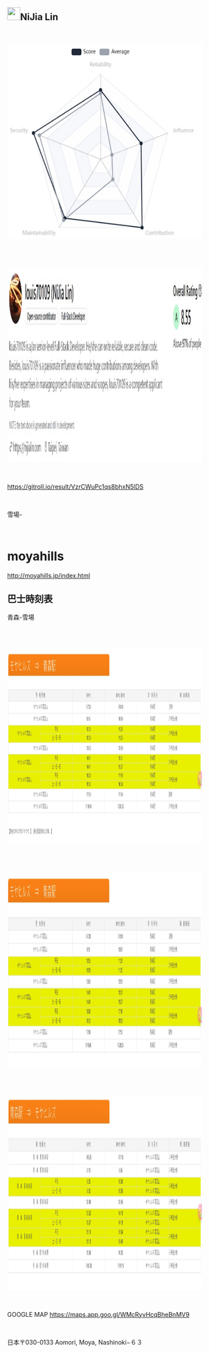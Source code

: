 <h2><a id="user-content-nijia-lin" class="anchor" aria-hidden="true" tabindex="-1" href="#nijia-lin"><span aria-hidden="true" class="octicon octicon-link"></span></a>
<a target="_blank" rel="noopener noreferrer nofollow" href="https://camo.githubusercontent.com/a2ed862ba2b5faed1539062050ec7bd1c072870acfd82510cb65a38bf4a1a180/68747470733a2f2f7370726f66696c652e6c696e652d7363646e2e6e65742f30684b76546f35346a7946466c354667656d6f6c78714a676c47467a4e615a30314c584852616278684654446c4e493174614269565a61423543536a74484a31594a41434a534e307846486a703142574d5f5a30446f6258346d536d35414946454d584868627551"><img src="https://camo.githubusercontent.com/a2ed862ba2b5faed1539062050ec7bd1c072870acfd82510cb65a38bf4a1a180/68747470733a2f2f7370726f66696c652e6c696e652d7363646e2e6e65742f30684b76546f35346a7946466c354667656d6f6c78714a676c47467a4e615a30314c584852616278684654446c4e493174614269565a61423543536a74484a31594a41434a534e307846486a703142574d5f5a30446f6258346d536d35414946454d584868627551" width="30" height="30" data-canonical-src="https://sprofile.line-scdn.net/0hKvTo54jyFFl5FgemolxqJglGFzNaZ01LXHRabxhFTDlNI1taBiVZaB5CSjtHJ1YJACJSN0xFHjp1BWM_Z0DobX4mSm5AIFEMXHhbuQ" style="max-width: 100%;"></a>NiJia Lin</h2><br><p><a target="_blank" rel="noopener noreferrer" href="https://github.com/louis70109/ideas-tree/blob/master/images/491448579508929035.png"><img src="https://github.com/louis70109/ideas-tree/raw/master/images/491448579508929035.png" width="450" height="450" style="max-width: 100%;"></a></p>
<br /><p><br><a target="_blank" rel="noopener noreferrer" href="https://github.com/louis70109/ideas-tree/blob/master/images/491448769863745846.png"><img src="https://github.com/louis70109/ideas-tree/raw/master/images/491448769863745846.png" width="450" height="450" style="max-width: 100%;"></a></p>
<br /><p><a href="https://gitroll.io/result/VzrCWuPc1qs8bhxN5lDS" rel="nofollow">https://gitroll.io/result/VzrCWuPc1qs8bhxN5lDS</a></p>
<br /><p>雪場-</p>
<br /><h1><a id="user-content-moyahills" class="anchor" aria-hidden="true" tabindex="-1" href="#moyahills"><span aria-hidden="true" class="octicon octicon-link"></span></a>moyahills</h1>
<p><a href="http://moyahills.jp/index.html" rel="nofollow">http://moyahills.jp/index.html</a></p>
<h2><a id="user-content-巴士時刻表" class="anchor" aria-hidden="true" tabindex="-1" href="#巴士時刻表"><span aria-hidden="true" class="octicon octicon-link"></span></a>巴士時刻表</h2>
<p>青森-雪場</p>
<br /><p><br><a target="_blank" rel="noopener noreferrer" href="https://github.com/louis70109/ideas-tree/blob/master/images/491450553851708003.png"><img src="https://github.com/louis70109/ideas-tree/raw/master/images/491450553851708003.png" width="450" height="450" style="max-width: 100%;"></a></p>
<br /><p><br><a target="_blank" rel="noopener noreferrer" href="https://github.com/louis70109/ideas-tree/blob/master/images/491450581098692884.png"><img src="https://github.com/louis70109/ideas-tree/raw/master/images/491450581098692884.png" width="450" height="450" style="max-width: 100%;"></a></p>
<br /><p><br><a target="_blank" rel="noopener noreferrer" href="https://github.com/louis70109/ideas-tree/blob/master/images/491450597338513798.png"><img src="https://github.com/louis70109/ideas-tree/raw/master/images/491450597338513798.png" width="450" height="450" style="max-width: 100%;"></a></p>
<br /><p>GOOGLE MAP
<a href="https://maps.app.goo.gl/WMcRyvHcqBheBnMV9" rel="nofollow">https://maps.app.goo.gl/WMcRyvHcqBheBnMV9</a></p>
<br /><p>日本〒030-0133 Aomori, Moya, Nashinoki−６３</p>
